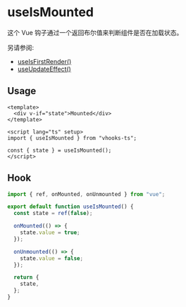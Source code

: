 # useIsMounted

这个 Vue 钩子通过一个返回布尔值来判断组件是否在加载状态。

另请参阅:

- [useIsFirstRender()](useIsFirstRender)
- [useUpdateEffect()](useUpdateEffect)

## Usage

```vue
<template>
  <div v-if="state">Mounted</div>
</template>

<script lang="ts" setup>
import { useIsMounted } from "vhooks-ts";

const { state } = useIsMounted();
</script>
```

## Hook

```js
import { ref, onMounted, onUnmounted } from "vue";

export default function useIsMounted() {
  const state = ref(false);

  onMounted(() => {
    state.value = true;
  });

  onUnmounted(() => {
    state.value = false;
  });

  return {
    state,
  };
}
```
